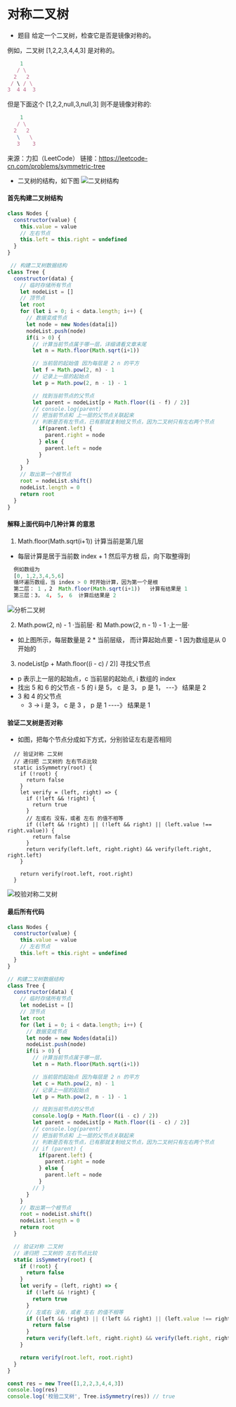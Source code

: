 # 对称二叉树
 - 题目
给定一个二叉树，检查它是否是镜像对称的。

例如，二叉树 [1,2,2,3,4,4,3] 是对称的。
```js
    1
   / \
  2   2
 / \ / \
3  4 4  3
```

但是下面这个 [1,2,2,null,3,null,3] 则不是镜像对称的:
```js
    1
   / \
  2   2
   \   \
   3    3
```
来源：力扣（LeetCode）
链接：https://leetcode-cn.com/problems/symmetric-tree

- 二叉树的结构，如下图
  <img src="https://upload-images.jianshu.io/upload_images/13129256-8d3e2e61699906c3.png?imageMogr2/auto-orient/strip%7CimageView2/2/w/1240" alt="二叉树结构">

#### 首先构建二叉树结构
```js
class Nodes {
  constructor(value) {
    this.value = value
    // 左右节点
    this.left = this.right = undefined
  }
}

 // 构建二叉树数据结构
class Tree {
  constructor(data) {
    // 临时存储所有节点
    let nodeList = []
    // 顶节点
    let root
    for (let i = 0; i < data.length; i++) {
      // 数据变成节点
      let node = new Nodes(data[i])          
      nodeList.push(node)
      if(i > 0) {
        // 计算当前节点属于哪一层，详细请看文章末尾
        let n = Math.floor(Math.sqrt(i+1))

        // 当前层的起始值 因为每层是 2 n 的平方
        let f = Math.pow(2, n) - 1
        // 记录上一层的起始点
        let p = Math.pow(2, n - 1) - 1

        // 找到当前节点的父节点
        let parent = nodeList[p + Math.floor((i - f) / 2)]
        // console.log(parent)
        // 把当前节点和 上一层的父节点关联起来
        // 判断是否有左节点，已有那就复制给又节点，因为二叉树只有左右两个节点
          if(parent.left) {
            parent.right = node
          } else {
            parent.left = node
          }
      }
    }
    // 取出第一个根节点
    root = nodeList.shift()
    nodeList.length = 0
    return root
  }
}
```
#### 解释上面代码中几种计算 的意思
1.  Math.floor(Math.sqrt(i+1)) 计算当前是第几层
  - 每层计算是居于当前数 index + 1 然后平方根 后，向下取整得到
  ```js
    例如数组为 
    [0, 1,2,3,4,5,6]
    循环遍历数组，当 index > 0 时开始计算，因为第一个是根
    第二层： 1 ，2  Math.floor(Math.sqrt(i+1))   计算有结果是 1
    第三层：3， 4， 5， 6  计算后结果是 2  

  ```
  <img src="https://upload-images.jianshu.io/upload_images/13129256-1e59e3bdfa3b0a40.png?imageMogr2/auto-orient/strip%7CimageView2/2/w/1240" alt="分析二叉树">

2. Math.pow(2, n) - 1   ·当前层·  和 Math.pow(2, n - 1) - 1   ·上一层·
  - 如上图所示，每层数量是 2 * 当前层级， 而计算起始点要 - 1 因为数组是从 0 开始的

3. nodeList[p + Math.floor((i - c) / 2)] 寻找父节点 
  - p 表示上一层的起始点，c 当前层的起始点,  i 数组的 index
  -  找出 5 和 6  的父节点
    - 5 的 i 是 5， c 是 3， p 是 1， ---》 结果是 2
  - 3 和 4 的父节点
    - 3 -> i 是 3， c 是 3 ， p 是 1    ----》 结果是 1
#### 验证二叉树是否对称
- 如图，把每个节点分成如下方式，分别验证左右是否相同
```JS
  // 验证对称 二叉树
  // 递归把 二叉树的 左右节点比较
  static isSymmetry(root) {
    if (!root) {
      return false
    }
    let verify = (left, right) => {
      if (!left && !right) {
        return true
      }
      // 左或右 没有，或者 左右 的值不相等
      if ((left && !right) || (!left && right) || (left.value !== right.value)) {
        return false
      }
      return verify(left.left, right.right) && verify(left.right, right.left)
    }

    return verify(root.left, root.right)
  }
```
  <img src="https://upload-images.jianshu.io/upload_images/13129256-7a3b36cb006016b9.png?imageMogr2/auto-orient/strip%7CimageView2/2/w/1240" alt="校验对称二叉树">

#### 最后所有代码
```js
class Nodes {
  constructor(value) {
    this.value = value
    // 左右节点
    this.left = this.right = undefined
  }
}

// 构建二叉树数据结构
class Tree {
  constructor(data) {
    // 临时存储所有节点
    let nodeList = []
    // 顶节点
    let root
    for (let i = 0; i < data.length; i++) {
      // 数据变成节点
      let node = new Nodes(data[i])          
      nodeList.push(node)
      if(i > 0) {
        // 计算当前节点属于哪一层，
        let n = Math.floor(Math.sqrt(i+1))

        // 当前层的起始点 因为每层是 2 n 的平方
        let c = Math.pow(2, n) - 1
        // 记录上一层的起始点
        let p = Math.pow(2, n - 1) - 1

        // 找到当前节点的父节点
        console.log(p + Math.floor((i - c) / 2))
        let parent = nodeList[p + Math.floor((i - c) / 2)]
        // console.log(parent)
        // 把当前节点和 上一层的父节点关联起来
        // 判断是否有左节点，已有那就复制给又节点，因为二叉树只有左右两个节点
        // if (parent) {
          if(parent.left) {
            parent.right = node
          } else {
            parent.left = node
          }
        // }
      }
    }
    // 取出第一个根节点
    root = nodeList.shift()
    nodeList.length = 0
    return root
  }

  // 验证对称 二叉树
  // 递归把 二叉树的 左右节点比较
  static isSymmetry(root) {
    if (!root) {
      return false
    }
    let verify = (left, right) => {
      if (!left && !right) {
        return true
      }
      // 左或右 没有，或者 左右 的值不相等
      if ((left && !right) || (!left && right) || (left.value !== right.value)) {
        return false
      }
      return verify(left.left, right.right) && verify(left.right, right.left)
    }

    return verify(root.left, root.right)
  }
}

const res = new Tree([1,2,2,3,4,4,3])
console.log(res)
console.log('校验二叉树', Tree.isSymmetry(res)) // true
```